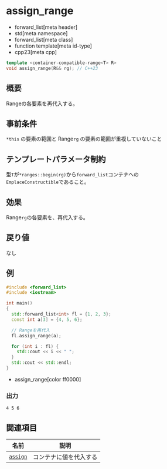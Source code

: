 # assign_range
* forward_list[meta header]
* std[meta namespace]
* forward_list[meta class]
* function template[meta id-type]
* cpp23[meta cpp]

```cpp
template <container-compatible-range<T> R>
void assign_range(R&& rg); // C++23
```

## 概要
Rangeの各要素を再代入する。


## 事前条件
`*this` の要素の範囲と Range`rg` の要素の範囲が重複していないこと


## テンプレートパラメータ制約
型`T`が`*ranges::begin(rg)`から`forward_list`コンテナへの`EmplaceConstructible`であること。


## 効果
Range`rg`の各要素を、再代入する。


## 戻り値
なし


## 例
```cpp example
#include <forward_list>
#include <iostream>

int main()
{
  std::forward_list<int> fl = {1, 2, 3};
  const int a[3] = {4, 5, 6};

  // Rangeを再代入
  fl.assign_range(a);

  for (int i : fl) {
    std::cout << i << " ";
  }
  std::cout << std::endl;
}
```
* assign_range[color ff0000]

### 出力
```
4 5 6 
```


## 関連項目

| 名前                                      | 説明                  |
|-------------------------------------------|----------------------|
| [`assign`](assign.md)                     | コンテナに値を代入する   |

